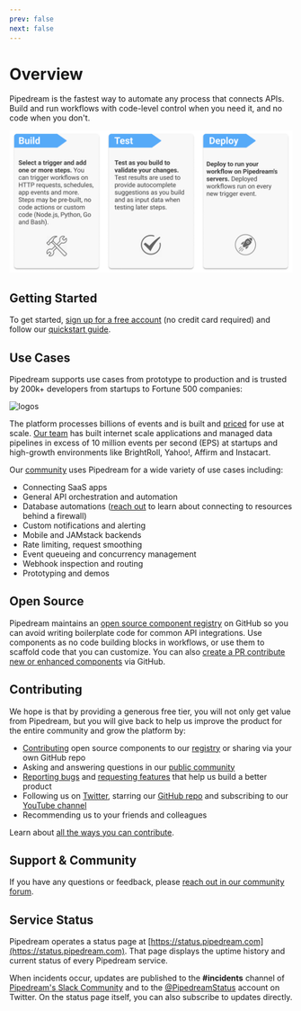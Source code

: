 ```yaml
---
prev: false
next: false
---
```


# Overview

<!--## Connect APIs, Remarkably Fast-->

Pipedream is the fastest way to automate any process that connects APIs. Build and run workflows with code-level control when you need it, and no code when you don't. 

![build, test,deploy](./images/getting-started3.png)

<!-- The Pipedream platform includes:

- A serverless runtime
- Open source triggers and actions for integrated apps
- One-click OAuth and key-based authentication for hundreds of APIs (use tokens directly in code or with pre-built actions)
- A purpose-built, web-based IDE and much more! -->

## Getting Started

To get started, [sign up for a free account](https://pipedream.com/auth/signup) (no credit card required) and follow our [quickstart guide](/quickstart/).

<!--
### **Build** 
Select a trigger (HTTP requests, schedules, app events and more) and add one or more steps (write custom Node.js, Python, Go or Bash or pre-built, no code building blocks).

### **Test** 
Test your trigger and each step as you build. The results are used to provide autocomplete suggestions in later steps and the data is used when you test your workflow.

### **Deploy** 
Just click "Deploy" to run your workflow on Pipedream's servers on every new trigger event.
-->
<!--
1. **Select a trigger** and generate an event to help you build your workflow (trigger data is used for autocomplete and when testing your workflow). Workflows can be triggered on HTTP requests, schedules, app events and more.

2. **Add steps** to your workflow and test them. Step can be code (Node.js, Python, Go or Bash) or pre-built, no code building blocks.

3. **Deploy** to run your workflow on Pipedream's servers on every new trigger event.
-->

<!--
- Connect accounts for hundreds of OAuth and key-based APIs in seconds.
- Reference connected accounts in your code or use them with no-code building blocks.
- Build and run workflows triggered on HTTP requests, schedules, app events and more.
-->

<!--With Pipedream, you can stop writing boilerplate code, struggling with authentication and managing infrastructure, and start connecting APIs with code-level control when you need it — and no code when you don't. -->

<!--Pipedream is a low code integration platform for developers. We make it easy to connect APIs remarkably fast so you can stop writing boilerplate code, struggling with authentication and managing infrastructure, and start connecting APIs with code-level control when you need it — and no code when you don't.-->

<!--
Watch a 4-minute demo or review our [quickstart guide](/quickstart/):

<video controls poster="./images/demo-poster.png" width="100%">
  <source src="https://res.cloudinary.com/pipedreamin/video/upload/v1612307285/homepage/Using_Event_Sources_and_Workflows__Analyze_Twitter_Sentiment_in_Real-Time_and_Save_to_Google_Sheets_ehy2ho.mp4" type="video/mp4">
Your browser does not support the video tag.
</video>
-->

<!--
Pipedream offers a generous free tier (no credit card required) so you can test out the platform and use it for personal projects with no risk or commitment. As your needs grow, it's easy to upgrade to [paid plans](https://pipedream.com/pricing) to run without limits for individuals, teams and enterprises.
-->


<!--
## Getting Started

Sign up for a [free account (no credit card required)](https://pipedream.com/auth/signup) and create a worklow.

### 1. Build

Select a trigger and add steps to your workflows. Step can be code (Node.js, Python, Go and Bash currently supported) or no code building blocks.

<!--The trigger event is used to provide auto-complete suggestions as you build your workflow. The data is also used when you test your workflow.-->
<!--
### 2. Test

Test each step as you build your workflow. Pipedream uses the results to provide autocomplete suggestions and uses the data to when testing later steps.

### 3. Deploy

Deploy to run your workflow on Pipedream's servers 24 x 7 x 365

<!--HTTP requests, schedules, app events and more.-->

<!--Pipedream also makes it easy to test and validate your integrations, scaffold API requests for any app, maintain state between executions, manage execution rate and concurrency and more. -->

<!--![image-20210520194929461](./image-20210520194929461.png)-->

<!--img src="https://res.cloudinary.com/pipedreamin/image/upload/v1612919959/homepage/workflow-demo_ks64up.png"-->

<!--
Trusted by developers from startups to Fortune 500 companies:

![logos](https://res.cloudinary.com/pipedreamin/image/upload/v1612919944/homepage/logos_kcbviz.png)

## How Pipedream Works

Pipedream provides a serverless platform to build and run workflows that connect APIs:

- Connect your OAuth and key-based API accounts in seconds
- Use connected accounts to auth APIs in code steps or in "no code" building blocks
- Compose steps into workflows and trigger on HTTP requests, schedules or app events

Pipedream also provides easy to use services to solve common serverless and integration challenges including state management, execution rate and concurrency controls, large file support (up to 5TB) and more! 

Watch a demo (4 mins):

-->
<!--
## Is Pipedream for Me?

We make it easy to connect APIs with code-level control when you need it — and no code when you don't. If you and your team want to stop writing boilerplate code, struggling with authentication and managing infrastructure for integrations, then Pipedream is for you. 

Developers with a working knowledge of Node.js or Javascript will get the most value from Pipedream (Python, TypeScript, and GitHub integration are coming soon).

<!--
Pipedream is trusted by 150k+ developers from startups to Fortune 500 companies:

![logos](https://res.cloudinary.com/pipedreamin/image/upload/v1612919944/homepage/logos_kcbviz.png)
-->
<!--
## Getting Started

Sign up for a [free account (no credit card required)](https://pipedream.com/auth/signup) and complete our [quickstart guide](/quickstart/) to learn the basic patterns for workflow development:

- Trigger workflows on HTTP requests, schedules and app events
- Return a custom response from your workflow on HTTP requests 
- Use connected accounts in actions and code steps
- Pass data between code steps and no code actions
- Use npm packages in Node.js code steps
- Scaffold an API request in Node.js
- End workflow execution early

<!--
<p style="text-align:center;">
<a href="/quickstart/hello-world/"><img src="./quickstart/get-started.png"></a>
</p>
-->

## Use Cases

Pipedream supports use cases from prototype to production and is trusted by 200k+ developers from startups to Fortune 500 companies:

![logos](https://res.cloudinary.com/pipedreamin/image/upload/v1612919944/homepage/logos_kcbviz.png)

The platform processes billions of events and is built and [priced](https://pipedream.com/pricing/) for use at scale. [Our team](https://pipedream.com/about) has built internet scale applications and managed data pipelines in excess of 10 million events per second (EPS) at startups and high-growth environments like BrightRoll, Yahoo!, Affirm and Instacart. 

Our [community](https://pipedream.com/community) uses Pipedream for a wide variety of use cases including:

- Connecting SaaS apps
- General API orchestration and automation
- Database automations ([reach out](https://pipedream.com/community) to learn about connecting to resources behind a firewall)
- Custom notifications and alerting
- Mobile and JAMstack backends
- Rate limiting, request smoothing
- Event queueing and concurrency management
- Webhook inspection and routing
- Prototyping and demos

## Open Source

Pipedream maintains an [open source component registry](https://github.com/pipedreamhq/pipedream/) on GitHub so you can avoid writing boilerplate code for common API integrations. Use components as no code building blocks in workflows, or use them to scaffold code that you can customize. You can also [create a PR contribute new or enhanced components](/components/guidelines/#process) via GitHub.

## Contributing

We hope is that by providing a generous free tier, you will not only get value from Pipedream, but you will give back to help us improve the product for the entire community and grow the platform by:

- [Contributing](/components/guidelines/) open source components to our [registry](https://github.com/pipedreamhq/pipedream) or sharing via your own GitHub repo
- Asking and answering questions in our [public community](https://pipedream.com/community/)
- [Reporting bugs](https://pipedream.com/community/c/bugs/9) and [requesting features](https://github.com/PipedreamHQ/pipedream/issues/new?assignees=&labels=enhancement&template=feature_request.md&title=%5BFEATURE%5D+) that help us build a better product
- Following us on [Twitter](https://twitter.com/pipedream), starring our [GitHub repo](https://github.com/PipedreamHQ/pipedream) and subscribing to our [YouTube channel](https://www.youtube.com/c/pipedreamhq)
- Recommending us to your friends and colleagues

Learn about [all the ways you can contribute](https://pipedream.com/contributing).

## Support & Community

If you have any questions or feedback, please [reach out in our community forum](https://pipedream.com/community).

## Service Status

Pipedream operates a status page at [https://status.pipedream.com](https://status.pipedream.com). That page displays the uptime history and current status of every Pipedream service.

When incidents occur, updates are published to the **#incidents** channel of [Pipedream's Slack Community](https://pipedream.com/support) and to the [@PipedreamStatus](https://twitter.com/PipedreamStatus) account on Twitter. On the status page itself, you can also subscribe to updates directly.